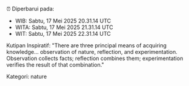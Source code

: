 ⏰ Diperbarui pada:
- WIB: Sabtu, 17 Mei 2025 20.31.14 UTC
- WITA: Sabtu, 17 Mei 2025 21.31.14 UTC
- WIT: Sabtu, 17 Mei 2025 22.31.14 UTC

Kutipan Inspiratif:
"There are three principal means of acquiring knowledge... observation of nature, reflection, and experimentation. Observation collects facts; reflection combines them; experimentation verifies the result of that combination."


Kategori: nature


